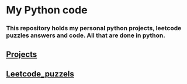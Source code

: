 # My Python code
### This repository holds my personal python projects, leetcode puzzles answers and code. All that are done in python.
## [Projects](https://github.com/TariqueNayer/my-python-codes/tree/main/projects)
## [Leetcode_puzzels](https://github.com/TariqueNayer/my-python-codes/tree/main/leetcode%20questions)
